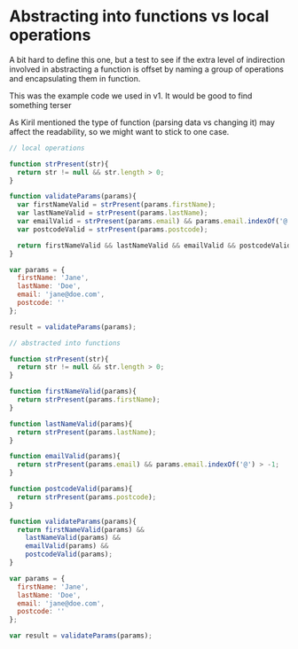 # Abstracting into functions vs local operations

A bit hard to define this one, but a test to see if the extra level of indirection involved in abstracting a function is offset by naming a group of operations and encapsulating them in function.

This was the example code we used in v1. It would be good to find something terser

As Kiril mentioned the type of function (parsing data vs changing it) may affect the readability, so we might want to stick to one case.

```javascript
// local operations

function strPresent(str){
  return str != null && str.length > 0;
}

function validateParams(params){
  var firstNameValid = strPresent(params.firstName);
  var lastNameValid = strPresent(params.lastName);
  var emailValid = strPresent(params.email) && params.email.indexOf('@') > -1;
  var postcodeValid = strPresent(params.postcode);

  return firstNameValid && lastNameValid && emailValid && postcodeValid;
}

var params = {
  firstName: 'Jane',
  lastName: 'Doe',
  email: 'jane@doe.com',
  postcode: ''
};

result = validateParams(params);

// abstracted into functions

function strPresent(str){
  return str != null && str.length > 0;
}

function firstNameValid(params){
  return strPresent(params.firstName);
}

function lastNameValid(params){
  return strPresent(params.lastName);
}

function emailValid(params){
  return strPresent(params.email) && params.email.indexOf('@') > -1;
}

function postcodeValid(params){
  return strPresent(params.postcode);
}

function validateParams(params){
  return firstNameValid(params) && 
    lastNameValid(params) &&
    emailValid(params) &&
    postcodeValid(params);
}

var params = {
  firstName: 'Jane',
  lastName: 'Doe',
  email: 'jane@doe.com',
  postcode: ''
};

var result = validateParams(params);
```
